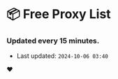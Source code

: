 # :package: Free Proxy List
### Updated every 15 minutes.

- Last updated: `2024-10-06 03:40`

:heart:
